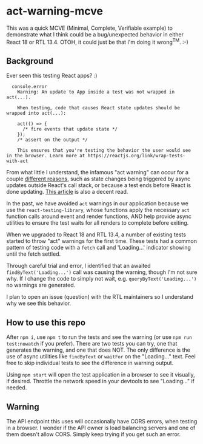 # act-warning-mcve
This was a quick MCVE (Minimal, Complete, Verifiable example) to demonstrate what I think could be a bug/unexpected behavior in either React 18 or RTL 13.4.  OTOH, it could just be that I'm doing it wrong<sup>TM</sup>. :-)

## Background
Ever seen this testing React apps? :)

```console
  console.error
    Warning: An update to App inside a test was not wrapped in act(...).
    
    When testing, code that causes React state updates should be wrapped into act(...):
    
    act(() => {
      /* fire events that update state */
    });
    /* assert on the output */
    
    This ensures that you're testing the behavior the user would see in the browser. Learn more at https://reactjs.org/link/wrap-tests-with-act
```

From what little I understand, the infamous "act warning" can occur for a couple [different reasons](https://davidwcai.medium.com/react-testing-library-and-the-not-wrapped-in-act-errors-491a5629193b), such as state changes being triggered by async updates outside React's call stack, or because a test ends before React is done updating.  [This article](https://kentcdodds.com/blog/fix-the-not-wrapped-in-act-warning) is also a decent read.   

In the past, we have avoided `act` warnings in our application because we use the `react-testing-library`, whose functions apply the necessary `act` function calls around event and render functions, AND help provide async utilities to ensure the test waits for all renders to complete before exiting.

When we upgraded to React 18 and RTL 13.4, a number of existing tests started to throw "act" warnings for the first time.  These tests had a common pattern of testing code with a `fetch` call and 'Loading...' indicator showing until the fetch settled.

Through careful trial and error, I identified that an awaited `findByText('Loading...')` call was causing the warning, though I'm not sure why.  If I change the code to simply not wait, e.g. `queryByText('Loading...')` no warnings are generated.

I plan to open an issue (question) with the RTL maintainers so I understand why we see this behavior.

## How to use this repo
After `npm i`, use `npm t` to run the tests and see the warning (or use `npm run test:nowatch` if you prefer).  There are two tests you can try, one that generates the warning, and one that does NOT.  The only difference is the use of async utilities like `findByText` or `waitFor` on the "Loading..." text.  Feel free to skip individual tests to see the difference in warning output.

Using `npm start` will open the test application in a browser to see it visually, if desired.  Throttle the network speed in your devtools to see "Loading..." if needed.

## Warning
The API endpoint this uses will occasionally have CORS errors, when testing in a browser.  I wonder if the API owner is load balancing servers and one of them doesn't allow CORS.  Simply keep trying if you get such an error.